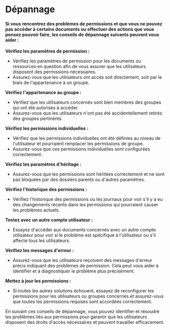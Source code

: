 # Dépannage

#### Si vous rencontrez des problèmes de permissions et que vous ne pouvez pas accéder à certains documents ou effectuer des actions que vous pensez pouvoir faire, les conseils de dépannage suivants peuvent vous aider :

**Vérifiez les paramètres de permission :**

* Vérifiez les paramètres de permission pour les documents ou ressources en question afin de vous assurer que les utilisateurs disposent des permissions nécessaires.
* Assurez-vous que les utilisateurs ont accès soit directement, soit par le biais de l'appartenance à un groupe.

**Vérifiez l'appartenance au groupe :**

* Vérifiez que les utilisateurs concernés sont bien membres des groupes qui ont été autorisés à accéder.
* Assurez-vous que les utilisateurs n'ont pas été accidentellement retirés des groupes pertinents.

**Vérifiez les permissions individuelles :**

* Vérifiez que les permissions individuelles ont été définies au niveau de l'utilisateur et pourraient remplacer les permissions de groupe.
* Assurez-vous que ces permissions individuelles sont configurées correctement.

**Vérifiez les paramètres d'héritage :**

* Assurez-vous que les permissions sont héritées correctement et ne sont pas bloquées par des dossiers parents ou d'autres paramètres.

**Vérifiez l'historique des permissions :**

* Vérifiez l'historique des permissions ou les journaux pour voir s'il y a eu des changements récents dans les permissions qui pourraient causer les problèmes actuels.

**Testez avec un autre compte utilisateur :**

* Essayez d'accéder aux documents concernés avec un autre compte utilisateur pour voir si le problème est spécifique à l'utilisateur ou s'il affecte tous les utilisateurs.

**Vérifiez les messages d'erreur :**

* Assurez-vous que les utilisateurs reçoivent des messages d'erreur précis indiquant des problèmes de permission. Cela peut vous aider à identifier et à diagnostiquer le problème plus précisément.

**Mettez à jour les permissions :**

* Si toutes les autres solutions échouent, essayez de reconfigurer les permissions pour les utilisateurs ou groupes concernés et assurez-vous que toutes les permissions requises sont accordées correctement.

En suivant ces conseils de dépannage, vous pouvez identifier et résoudre les problèmes liés aux permissions pour garantir que les utilisateurs disposent des droits d'accès nécessaires et peuvent travailler efficacement.

